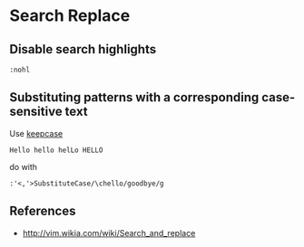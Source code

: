 # Search Replace

## Disable search highlights

```vim
:nohl
```

## Substituting patterns with a corresponding case-sensitive text

Use [keepcase](http://www.vim.org/scripts/script.php?script_id=6)

```text
Hello hello helLo HELLO
```

do with

```vim
:'<,'>SubstituteCase/\chello/goodbye/g
```

## References

- http://vim.wikia.com/wiki/Search_and_replace
